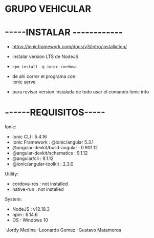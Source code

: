 
# GRUPO VEHICULAR


-----INSTALAR ------------
===
- https://ionicframework.com/docs/v3/intro/installation/
-  instalar version LTS de NodeJS 
-     npm install -g ionic cordova

-  de ahi correr el programa con:  
        ionic serve

- para revisar version instalada de todo usar el comando
        Ionic info

------REQUISITOS-----
===
Ionic:

 -  Ionic CLI                     : 5.4.16 
 -  Ionic Framework               : @ionic/angular 5.3.1
 - @angular-devkit/build-angular : 0.901.12
 -  @angular-devkit/schematics    : 9.1.12
 -   @angular/cli                  : 9.1.12
 -  @ionic/angular-toolkit        : 2.3.0

Utility:

 -  cordova-res : not installed
 - native-run  : not installed

System:

 -  NodeJS : v12.18.3 
 - npm    : 6.14.6
 - OS     : Windows 10

-Jordy Medina
-Leonardo Gomez
-Gustavo Matamoros